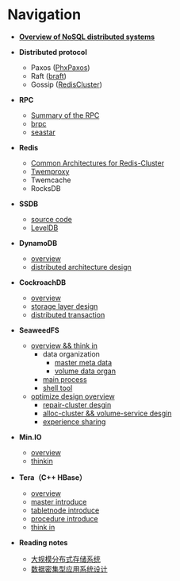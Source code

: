 <html>
  <head>
    <meta name="baidu-site-verification" content="code-6yO6CSiVhx" />
    <title></title>
  </head>
  <body>
    
  </body>
</html>

# Navigation

*  **[Overview of NoSQL distributed systems](https://github.com/joeylichang/joeylichang.github.io/blob/master/src/nosql_desigin/nosql_distributed_systems_desgin.md)**

* **Distributed protocol**
	* Paxos ([PhxPaxos](https://github.com/joeylichang/joeylichang.github.io/blob/master/src/distributed_protocol/paxos/paxos.md))
	* Raft ([braft](https://github.com/joeylichang/joeylichang.github.io/blob/master/src/distributed_protocol/raft/overview.md))
	* Gossip ([RedisCluster](https://github.com/joeylichang/joeylichang.github.io/blob/master/src/distributed_protocol/gossip/overview.md))
* **RPC**
	* [Summary of the RPC](https://github.com/joeylichang/joeylichang.github.io/blob/master/src/rpc/overview.md)
	* [brpc](https://github.com/joeylichang/joeylichang.github.io/blob/master/src/rpc/brpc/overview.md)
	* [seastar](https://github.com/joeylichang/joeylichang.github.io/blob/master/src/rpc/seastar/seastar.md)
* **Redis**
	* [Common Architectures for Redis-Cluster](https://github.com/joeylichang/joeylichang.github.io/blob/master/src/redis/common_architectures.md)
	* [Twemproxy](https://github.com/joeylichang/joeylichang.github.io/blob/master/src/redis/twemproxy.md)
	* Twemcache
	* RocksDB
* **SSDB**
	* [source code](https://github.com/joeylichang/joeylichang.github.io/blob/master/src/ssdb/souce.md)
	* [LevelDB](https://github.com/joeylichang/joeylichang.github.io/blob/master/src/leveldb/overview.md)
* **DynamoDB**
	* [overview](https://github.com/joeylichang/joeylichang.github.io/blob/master/src/dynamo/overview.md)
	* [distributed architecture design](https://github.com/joeylichang/joeylichang.github.io/blob/master/src/dynamo/desgin.md)
* **CockroachDB**
	* [overview](https://github.com/joeylichang/joeylichang.github.io/blob/master/src/cockroachdb/overview.md)
	* [storage layer design](https://github.com/joeylichang/joeylichang.github.io/blob/master/src/cockroachdb/desgin_kv.md)
	* [distributed transaction](https://github.com/joeylichang/joeylichang.github.io/blob/master/src/cockroachdb/desgin_transaction.md)
* **SeaweedFS**
	* [overview && think in](https://github.com/joeylichang/joeylichang.github.io/blob/master/src/seaweed/overview.md)
		* data organization
			* [master meta data](https://github.com/joeylichang/joeylichang.github.io/blob/master/src/seaweed/master/tupo/tupo.md)
			* [volume data organ](https://github.com/joeylichang/joeylichang.github.io/blob/master/src/seaweed/volume_server/data_type/organization.md)
		* [main process](https://github.com/joeylichang/joeylichang.github.io/blob/master/src/seaweed/overview.md#main_process)
		* [shell tool](https://github.com/joeylichang/joeylichang.github.io/blob/master/src/seaweed/overview.md#weed_shell)
	* [optimize design overview](https://github.com/joeylichang/joeylichang.github.io/blob/master/src/seaweed/opt/opt_design_overview.md)
		* [repair-cluster desgin](https://github.com/joeylichang/joeylichang.github.io/blob/master/src/seaweed/opt/repair.md)
		* [alloc-cluster && volume-service desgin](https://github.com/joeylichang/joeylichang.github.io/blob/master/src/seaweed/opt/alloc_read.md)
		* [experience sharing](https://github.com/joeylichang/joeylichang.github.io/blob/master/src/seaweed/opt/experience_sharing.md)
* **Min.IO**
	* [overview](https://github.com/joeylichang/joeylichang.github.io/blob/master/src/minio/minio_introduce.md)
	* [thinkin](https://github.com/joeylichang/joeylichang.github.io/blob/master/src/minio/minio_thinkin.md)
* **Tera（C++ HBase）**
	* [overview](https://github.com/joeylichang/joeylichang.github.io/blob/master/src/tera/overview/overview.md)
	* [master introduce](https://github.com/joeylichang/joeylichang.github.io/blob/master/src/tera/overview/master_overview.md)
	* [tabletnode introduce](https://github.com/joeylichang/joeylichang.github.io/blob/master/src/tera/overview/tablenode_overview.md)
	* [procedure introduce](https://github.com/joeylichang/joeylichang.github.io/blob/master/src/tera/overview/procedure_overview.md)
	* [think in](https://github.com/joeylichang/joeylichang.github.io/blob/master/src/tera/overview/thinkin.md)
		
* **Reading notes**
	* [大规模分布式存储系统](https://github.com/joeylichang/joeylichang.github.io/blob/master/src/read_node/distributed_system_design/navigation.md)
	* [数据密集型应用系统设计](https://github.com/joeylichang/joeylichang.github.io/blob/master/src/read_node/data_intensive_sys_desgin/navigatiom.md)
